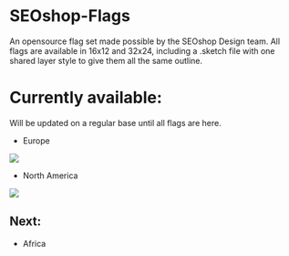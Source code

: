 # SEOshop-Flags
An opensource flag set made possible by the SEOshop Design team.
All flags are available in 16x12 and 32x24, including a .sketch file with one shared layer style to give them all the same outline.


# Currently available:
Will be updated on a regular base until all flags are here.
- Europe
<img src="https://d13yacurqjgara.cloudfront.net/users/7576/screenshots/1921348/europedribbble_2x.png">

- North America
<img src="https://d13yacurqjgara.cloudfront.net/users/7576/screenshots/2157581/dribbble_2x.png">

## Next:
- Africa
